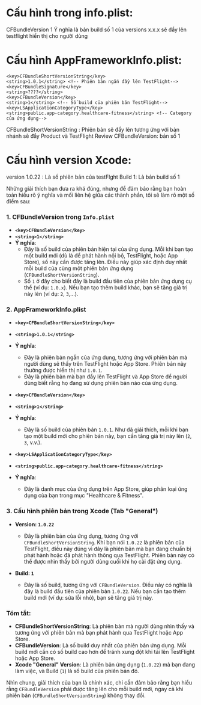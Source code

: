 # Cấu hình trong info.plist:
<key>CFBundleVersion</key>
<string>1</string>
Ý nghĩa là bản build số 1 của versions x.x.x sẽ đẩy lên testflight hiển thị cho người dùng

# Cấu hình AppFrameworkInfo.plist:
    <key>CFBundleShortVersionString</key>
	<string>1.0.1</string> <!-- Phiên bản ngắn đẩy lên TestFlight-->
	<key>CFBundleSignature</key>
	<string>????</string>
	<key>CFBundleVersion</key>
	<string>1</string> <!-- Số build của phiên bản TestFlight-->
	<key>LSApplicationCategoryType</key>
	<string>public.app-category.healthcare-fitness</string> <!-- Category của ứng dụng-->


CFBundleShortVersionString : Phiên bản sẽ đẩy lên tương ứng với bản nhánh sẽ đẩy Product và TestFlight Review
CFBundleVersion: bản số 1


# Cấu hình version Xcode:
version 1.0.22 : Là số phiên bản của testFlght
Build 1: Là bản build số 1

Những giải thích bạn đưa ra khá đúng, nhưng để đảm bảo rằng bạn hoàn toàn hiểu rõ ý nghĩa và mối liên hệ giữa các thành phần, tôi sẽ làm rõ một số điểm sau:

### 1. **CFBundleVersion trong `Info.plist`**
   - **`<key>CFBundleVersion</key>`**
   - **`<string>1</string>`**
   - **Ý nghĩa**: 
     - Đây là số build của phiên bản hiện tại của ứng dụng. Mỗi khi bạn tạo một build mới (dù là để phát hành nội bộ, TestFlight, hoặc App Store), số này cần được tăng lên. Điều này giúp xác định duy nhất mỗi build của cùng một phiên bản ứng dụng (`CFBundleShortVersionString`).
     - Số `1` ở đây cho biết đây là build đầu tiên của phiên bản ứng dụng cụ thể (ví dụ: `1.0.x`). Nếu bạn tạo thêm build khác, bạn sẽ tăng giá trị này lên (ví dụ: `2`, `3`,...).

### 2. **AppFrameworkInfo.plist**
   - **`<key>CFBundleShortVersionString</key>`**
   - **`<string>1.0.1</string>`**
   - **Ý nghĩa**:
     - Đây là phiên bản ngắn của ứng dụng, tương ứng với phiên bản mà người dùng sẽ thấy trên TestFlight hoặc App Store. Phiên bản này thường được hiển thị như `1.0.1`.
     - Đây là phiên bản mà bạn đẩy lên TestFlight và App Store để người dùng biết rằng họ đang sử dụng phiên bản nào của ứng dụng.

   - **`<key>CFBundleVersion</key>`**
   - **`<string>1</string>`**
   - **Ý nghĩa**:
     - Đây là số build của phiên bản `1.0.1`. Như đã giải thích, mỗi khi bạn tạo một build mới cho phiên bản này, bạn cần tăng giá trị này lên (`2`, `3`, v.v.).

   - **`<key>LSApplicationCategoryType</key>`**
   - **`<string>public.app-category.healthcare-fitness</string>`**
   - **Ý nghĩa**:
     - Đây là danh mục của ứng dụng trên App Store, giúp phân loại ứng dụng của bạn trong mục "Healthcare & Fitness".

### 3. **Cấu hình phiên bản trong Xcode (Tab "General")**
   - **Version: `1.0.22`**
     - Đây là phiên bản của ứng dụng, tương ứng với `CFBundleShortVersionString`. Khi bạn nói `1.0.22` là phiên bản của TestFlight, điều này đúng vì đây là phiên bản mà bạn đang chuẩn bị phát hành hoặc đã phát hành thông qua TestFlight. Phiên bản này có thể được nhìn thấy bởi người dùng cuối khi họ cài đặt ứng dụng.

   - **Build: `1`**
     - Đây là số build, tương ứng với `CFBundleVersion`. Điều này có nghĩa là đây là build đầu tiên của phiên bản `1.0.22`. Nếu bạn cần tạo thêm build mới (ví dụ: sửa lỗi nhỏ), bạn sẽ tăng giá trị này.

### Tóm tắt:
- **CFBundleShortVersionString**: Là phiên bản mà người dùng nhìn thấy và tương ứng với phiên bản mà bạn phát hành qua TestFlight hoặc App Store.
- **CFBundleVersion**: Là số build duy nhất của phiên bản ứng dụng. Mỗi build mới cần có số build cao hơn để tránh xung đột khi tải lên TestFlight hoặc App Store.
- **Xcode "General" Version**: Là phiên bản ứng dụng (`1.0.22`) mà bạn đang làm việc, và Build (`1`) là số build của phiên bản đó.

Nhìn chung, giải thích của bạn là chính xác, chỉ cần đảm bảo rằng bạn hiểu rằng `CFBundleVersion` phải được tăng lên cho mỗi build mới, ngay cả khi phiên bản (`CFBundleShortVersionString`) không thay đổi.